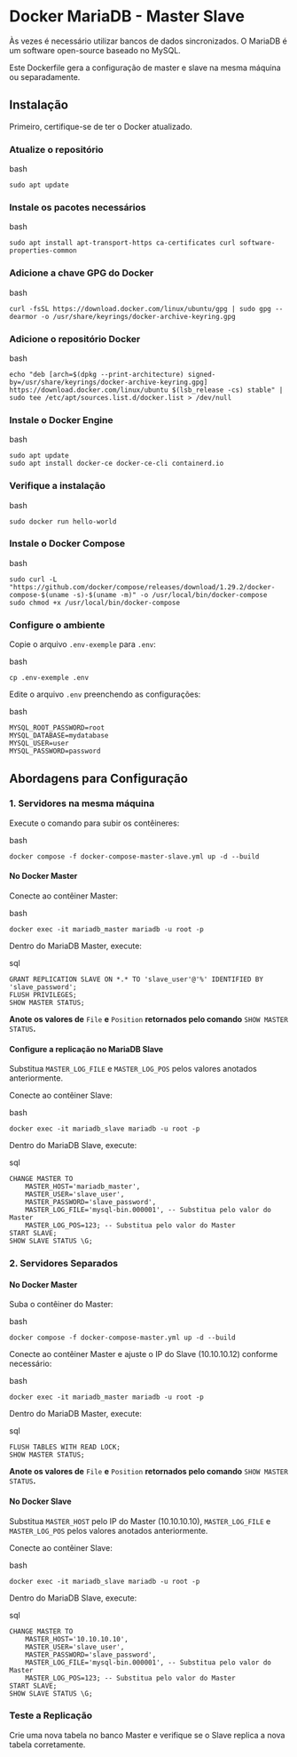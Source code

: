 
# Docker MariaDB - Master Slave

Às vezes é necessário utilizar bancos de dados sincronizados. O MariaDB é um software open-source baseado no MySQL.

Este Dockerfile gera a configuração de master e slave na mesma máquina ou separadamente.

## Instalação

Primeiro, certifique-se de ter o Docker atualizado.

### Atualize o repositório

bash

```
sudo apt update

```

### Instale os pacotes necessários

bash

```
sudo apt install apt-transport-https ca-certificates curl software-properties-common

```

### Adicione a chave GPG do Docker

bash

```
curl -fsSL https://download.docker.com/linux/ubuntu/gpg | sudo gpg --dearmor -o /usr/share/keyrings/docker-archive-keyring.gpg

```

### Adicione o repositório Docker

bash

```
echo "deb [arch=$(dpkg --print-architecture) signed-by=/usr/share/keyrings/docker-archive-keyring.gpg] https://download.docker.com/linux/ubuntu $(lsb_release -cs) stable" | sudo tee /etc/apt/sources.list.d/docker.list > /dev/null

```

### Instale o Docker Engine

bash

```
sudo apt update
sudo apt install docker-ce docker-ce-cli containerd.io

```

### Verifique a instalação

bash

```
sudo docker run hello-world

```

### Instale o Docker Compose

bash

```
sudo curl -L "https://github.com/docker/compose/releases/download/1.29.2/docker-compose-$(uname -s)-$(uname -m)" -o /usr/local/bin/docker-compose
sudo chmod +x /usr/local/bin/docker-compose

```

### Configure o ambiente

Copie o arquivo `.env-exemple` para `.env`:

bash

```
cp .env-exemple .env

```

Edite o arquivo `.env` preenchendo as configurações:

bash

```
MYSQL_ROOT_PASSWORD=root
MYSQL_DATABASE=mydatabase
MYSQL_USER=user
MYSQL_PASSWORD=password

```

## Abordagens para Configuração

### 1. Servidores na mesma máquina

Execute o comando para subir os contêineres:

bash

```
docker compose -f docker-compose-master-slave.yml up -d --build

```

#### No Docker Master

Conecte ao contêiner Master:

bash

```
docker exec -it mariadb_master mariadb -u root -p

```

Dentro do MariaDB Master, execute:

sql

```
GRANT REPLICATION SLAVE ON *.* TO 'slave_user'@'%' IDENTIFIED BY 'slave_password';
FLUSH PRIVILEGES;
SHOW MASTER STATUS;

```

**Anote os valores de** `File` **e** `Position` **retornados pelo comando** `SHOW MASTER STATUS`**.**

#### Configure a replicação no MariaDB Slave

Substitua `MASTER_LOG_FILE` e `MASTER_LOG_POS` pelos valores anotados anteriormente.

Conecte ao contêiner Slave:

bash

```
docker exec -it mariadb_slave mariadb -u root -p

```

Dentro do MariaDB Slave, execute:

sql

```
CHANGE MASTER TO
    MASTER_HOST='mariadb_master',
    MASTER_USER='slave_user',
    MASTER_PASSWORD='slave_password',
    MASTER_LOG_FILE='mysql-bin.000001', -- Substitua pelo valor do Master
    MASTER_LOG_POS=123; -- Substitua pelo valor do Master
START SLAVE;
SHOW SLAVE STATUS \G;

```

### 2. Servidores Separados

#### No Docker Master

Suba o contêiner do Master:

bash

```
docker compose -f docker-compose-master.yml up -d --build

```

Conecte ao contêiner Master e ajuste o IP do Slave (10.10.10.12) conforme necessário:

bash

```
docker exec -it mariadb_master mariadb -u root -p

```

Dentro do MariaDB Master, execute:

sql

```
FLUSH TABLES WITH READ LOCK;
SHOW MASTER STATUS;

```

**Anote os valores de** `File` **e** `Position` **retornados pelo comando** `SHOW MASTER STATUS`**.**

#### No Docker Slave

Substitua `MASTER_HOST` pelo IP do Master (10.10.10.10), `MASTER_LOG_FILE` e `MASTER_LOG_POS` pelos valores anotados anteriormente.

Conecte ao contêiner Slave:

bash

```
docker exec -it mariadb_slave mariadb -u root -p

```

Dentro do MariaDB Slave, execute:

sql

```
CHANGE MASTER TO
    MASTER_HOST='10.10.10.10',
    MASTER_USER='slave_user',
    MASTER_PASSWORD='slave_password',
    MASTER_LOG_FILE='mysql-bin.000001', -- Substitua pelo valor do Master
    MASTER_LOG_POS=123; -- Substitua pelo valor do Master
START SLAVE;
SHOW SLAVE STATUS \G;

```

### Teste a Replicação

Crie uma nova tabela no banco Master e verifique se o Slave replica a nova tabela corretamente.